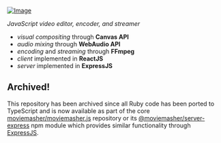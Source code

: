 [![Image](https://moviemasher.com/media/img/moviemasher.svg "Movie Masher")](https://moviemasher.com)

_JavaScript video editor, encoder, and streamer_

- _visual compositing_ through **Canvas API**
- _audio mixing_ through **WebAudio API**
- _encoding_ and _streaming_ through **FFmpeg**
- _client_ implemented in **ReactJS**
- _server_ implemented in **ExpressJS**

## Archived!
This repository has been archived since all Ruby code has been ported to TypeScript and is now available as part of the core [moviemasher/moviemasher.js](https://github.com/moviemasher/moviemasher.js) repository or its [@moviemasher/server-express](https://www.npmjs.com/package/@moviemasher/server-express) npm module which provides similar functionality through [ExpressJS](https://expressjs.com). 

